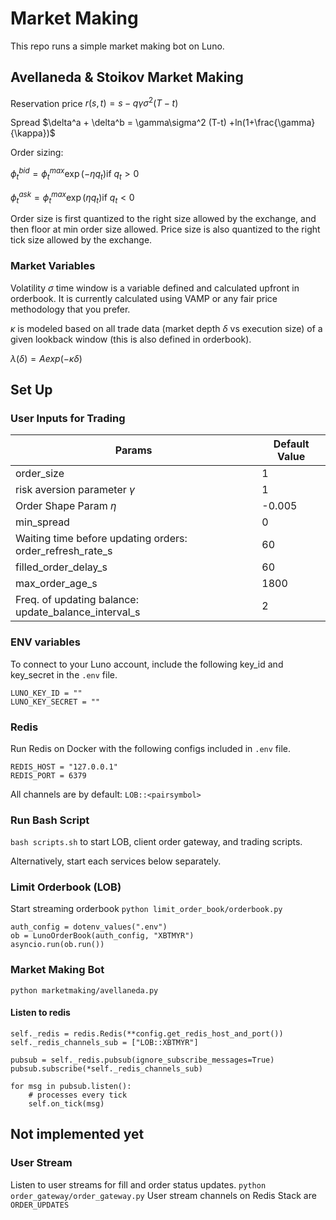 # Market Making

This repo runs a simple market making bot on Luno.

## Avellaneda & Stoikov Market Making

Reservation price $r(s,t) = s-q\gamma \sigma^2(T-t)$

Spread $\delta^a + \delta^b = \gamma\sigma^2 (T-t) +ln(1+\frac{\gamma}{\kappa})$

Order sizing:

$\phi^{bid}_t = \phi^{max}_t \exp (-\eta q_t) \text{if } q_t>0$

$\phi^{ask}_t = \phi^{max}_t \exp (\eta q_t) \text{if } q_t<0$

Order size is first quantized to the right size allowed by the exchange, and then floor at min order size allowed.
Price size is also quantized to the right tick size allowed by the exchange.

### Market Variables
Volatility $\sigma$ time window is a variable defined and calculated upfront in orderbook. It is currently calculated using VAMP or any fair price methodology that you prefer.

$\kappa$ is modeled based on all trade data (market depth $\delta$ vs execution size) of a given lookback window (this is also defined in orderbook).

$\lambda (\delta) = Aexp(-\kappa \delta)$

## Set Up

### User Inputs for Trading
|Params|Default Value|
|---|---|
|order_size | 1|
|risk aversion parameter $\gamma$ | 1 |
|Order Shape Param $\eta$ | -0.005 |
|min_spread |0|
|Waiting time before updating orders: order_refresh_rate_s | 60 |
|filled_order_delay_s | 60| 
|max_order_age_s | 1800| 
|Freq. of updating balance: update_balance_interval_s |2|

### ENV variables
To connect to your Luno account, include the following key_id and key_secret in the `.env` file.
```
LUNO_KEY_ID = ""
LUNO_KEY_SECRET = ""
```

### Redis
Run Redis on Docker with the following configs included in `.env` file. 
```
REDIS_HOST = "127.0.0.1"
REDIS_PORT = 6379
```

All channels are by default: `LOB::<pairsymbol>` 

### Run Bash Script
`bash scripts.sh` to start LOB, client order gateway, and trading scripts.

Alternatively, start each services below separately.

### Limit Orderbook (LOB)
Start streaming orderbook 
`python limit_order_book/orderbook.py`

```
auth_config = dotenv_values(".env")
ob = LunoOrderBook(auth_config, "XBTMYR")
asyncio.run(ob.run())
```

### Market Making Bot
`python marketmaking/avellaneda.py`

#### Listen to redis 
```
self._redis = redis.Redis(**config.get_redis_host_and_port()) 
self._redis_channels_sub = ["LOB::XBTMYR"]

pubsub = self._redis.pubsub(ignore_subscribe_messages=True)
pubsub.subscribe(*self._redis_channels_sub)

for msg in pubsub.listen():
    # processes every tick
    self.on_tick(msg)
```

## Not implemented yet

### User Stream
Listen to user streams for fill and order status updates.
`python order_gateway/order_gateway.py`
User stream channels on Redis Stack are `ORDER_UPDATES`